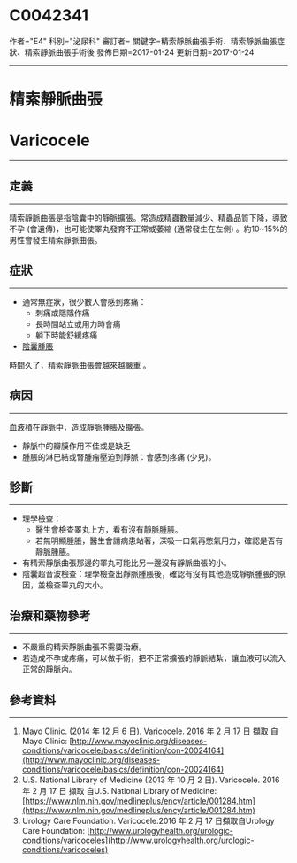 # C0042341
作者="E4"
科別="泌尿科"
審訂者=
關鍵字=精索靜脈曲張手術、精索靜脈曲張症狀、精索靜脈曲張手術後
發佈日期=2017-01-24
更新日期=2017-01-24

----------
# 精索靜脈曲張
# Varicocele
----------
## 定義
----------

精索靜脈曲張是指陰囊中的靜脈擴張。常造成精蟲數量減少、精蟲品質下降，導致不孕 (會遺傳)，也可能使睪丸發育不正常或萎縮 (通常發生在左側) 。約10~15%的男性會發生精索靜脈曲張。 

## 症狀
----------
- 通常無症狀，很少數人會感到疼痛：
  - 刺痛或隱隱作痛
  - 長時間站立或用力時會痛
  - 躺下時能舒緩疼痛
- [陰囊腫脹](C0282005)

時間久了，精索靜脈曲張會越來越嚴重 。

## 病因
----------

血液積在靜脈中，造成靜脈腫脹及擴張。

- 靜脈中的瓣膜作用不佳或是缺乏
- 腫脹的淋巴結或腎腫瘤壓迫到靜脈：會感到疼痛 (少見)。
## 診斷
----------
- 理學檢查：
  - 醫生會檢查睪丸上方，看有沒有靜脈腫脹。
  - 若無明顯腫脹，醫生會請病患站著，深吸一口氣再憋氣用力，確認是否有靜脈腫脹。
- 有精索靜脈曲張那邊的睪丸可能比另一邊沒有靜脈曲張的小。
- 陰囊超音波檢查：理學檢查出靜脈腫脹後，確認有沒有其他造成靜脈腫脹的原因，並檢查睪丸的大小。
##  治療和藥物參考
----------
- 不嚴重的精索靜脈曲張不需要治療。
- 若造成不孕或疼痛，可以做手術，把不正常擴張的靜脈結紮，讓血液可以流入正常的靜脈內。
## 參考資料
----------
1. Mayo Clinic. (2014 年 12 月 6 日). Varicocele. 2016 年 2 月 17 日 擷取 自 Mayo Clinic:
  [http://www.mayoclinic.org/diseases-conditions/varicocele/basics/definition/con-20024164](http://www.mayoclinic.org/diseases-conditions/varicocele/basics/definition/con-20024164)
2. U.S. National Library of Medicine (2013 年 10 月 2 日). Varicocele. 2016 年 2 月 17 日 擷取 自U.S. National Library of Medicine:
  [https://www.nlm.nih.gov/medlineplus/ency/article/001284.htm](https://www.nlm.nih.gov/medlineplus/ency/article/001284.htm)
3. Urology Care Foundation. Varicocele.2016 年 2 月 17 日擷取自Urology Care Foundation:
  [http://www.urologyhealth.org/urologic-conditions/varicoceles](http://www.urologyhealth.org/urologic-conditions/varicoceles)

